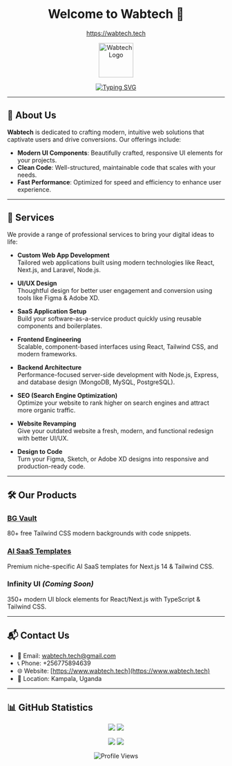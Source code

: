 <h1 align="center"><b>Welcome to Wabtech</b> 🚀</h1>
<p align="center">
  <a href="https://wabtech.tech">https://wabtech.tech</a>
</p>

<p align="center">
  <img src="https://www.wabtech.tech/logo.png" alt="Wabtech Logo" width="80" />
</p>

<p align="center">
<a href="https://www.wabtech.tech">
  <img src="https://readme-typing-svg.demolab.com?font=Fira+Code&duration=3000&pause=500&color=00FF00&center=true&width=750&lines=Crafting+Modern+Web+Experiences;Transforming+Your+Digital+Vision+Into+Reality;Explore+Our+Products+and+Services" alt="Typing SVG" />
</a>
</p>

---

## 💼 About Us

**Wabtech** is dedicated to crafting modern, intuitive web solutions that captivate users and drive conversions. Our offerings include:

- **Modern UI Components**: Beautifully crafted, responsive UI elements for your projects.
- **Clean Code**: Well-structured, maintainable code that scales with your needs.
- **Fast Performance**: Optimized for speed and efficiency to enhance user experience.

---

## 🧰 Services

We provide a range of professional services to bring your digital ideas to life:

- **Custom Web App Development**  
  Tailored web applications built using modern technologies like React, Next.js, and Laravel, Node.js.

- **UI/UX Design**  
  Thoughtful design for better user engagement and conversion using tools like Figma & Adobe XD.

- **SaaS Application Setup**  
  Build your software-as-a-service product quickly using reusable components and boilerplates.

- **Frontend Engineering**  
  Scalable, component-based interfaces using React, Tailwind CSS, and modern frameworks.

- **Backend Architecture**  
  Performance-focused server-side development with Node.js, Express, and database design (MongoDB, MySQL, PostgreSQL).

- **SEO (Search Engine Optimization)**  
  Optimize your website to rank higher on search engines and attract more organic traffic.

- **Website Revamping**  
  Give your outdated website a fresh, modern, and functional redesign with better UI/UX.

- **Design to Code**  
  Turn your Figma, Sketch, or Adobe XD designs into responsive and production-ready code.

---

## 🛠️ Our Products

### [BG Vault](https://bgvault.tech)  
80+ free Tailwind CSS modern backgrounds with code snippets.

### [AI SaaS Templates](https://ai.wabtech.tech)  
Premium niche-specific AI SaaS templates for Next.js 14 & Tailwind CSS.

### Infinity UI *(Coming Soon)*  
350+ modern UI block elements for React/Next.js with TypeScript & Tailwind CSS.

---

## 📬 Contact Us

- 📧 Email: [wabtech.tech@gmail.com](mailto:wabtech.tech@gmail.com)
- 📞 Phone: +256775894639
- 🌐 Website: [https://www.wabtech.tech](https://www.wabtech.tech)
- 📍 Location: Kampala, Uganda

---

## 📊 GitHub Statistics

<p align="center">
  <img src="https://img.shields.io/github/followers/WabweniBrian?label=Followers&style=for-the-badge">
  <img src="https://img.shields.io/github/stars/WabweniBrian?label=Stars&style=for-the-badge">
</p>

<p align="center">
  <img src="https://github-readme-stats.vercel.app/api/top-langs?username=WabweniBrian&theme=gotham&count_private=true&show_icons=true&include_all_commits=true"/>
  <img src="https://github-readme-streak-stats.herokuapp.com/?user=WabweniBrian&layout=compact&theme=gotham"/>
</p>

<p align="center">
  <img src="https://komarev.com/ghpvc/?username=WabweniBrian&label=Profile%20views&color=0e75b6&style=flat" alt="Profile Views" />
</p>
